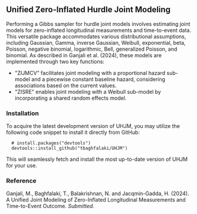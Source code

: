 ## Unified Zero-Inflated Hurdle Joint Modeling
Performing a Gibbs sampler for hurdle joint models involves estimating joint models for zero-inflated longitudinal measurements and time-to-event data. This versatile package accommodates various distributional assumptions, including Gaussian, Gamma, inverse Gaussian, Weibull, exponential, beta, Poisson, negative binomial, logarithmic, Bell, generalized Poisson, and binomial. As described in Ganjali et al. (2024), these models are implemented through two key functions:

- "ZIJMCV" facilitates joint modeling with a proportional hazard sub-model and a piecewise constant baseline hazard, considering associations based on the current values.
- "ZISRE" enables joint modeling with a Weibull sub-model by incorporating a shared random effects model.


### Installation
To acquire the latest development version of UHJM, you may utilize the following code snippet to install it directly from GitHub:

```
  # install.packages("devtools")
  devtools::install_github("tbaghfalaki/UHJM")
```
This will seamlessly fetch and install the most up-to-date version of UHJM for your use.

### Reference 
Ganjali, M., Baghfalaki, T., Balakrishnan, N. and Jacqmin-Gadda, H. (2024). A Unified Joint Modeling of Zero-Inflated Longitudinal Measurements and Time-to-Event Outcome. *Submitted*.




